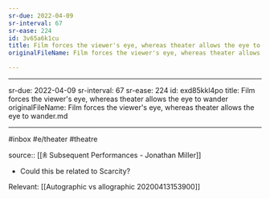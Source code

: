 ```yaml
---
sr-due: 2022-04-09
sr-interval: 67
sr-ease: 224
id: 3v65a6k1cu
title: Film forces the viewer's eye, whereas theater allows the eye to wander
originalFileName: Film forces the viewer's eye, whereas theater allows the eye to wander.md

---
```


---
sr-due: 2022-04-09
sr-interval: 67
sr-ease: 224
id: exd85kkl4po
title: Film forces the viewer's eye, whereas theater allows the eye to wander
originalFileName: Film forces the viewer's eye, whereas theater allows the eye to wander.md

---

#inbox
#e/theater
#theatre

source:: [[𖠫 Subsequent Performances - Jonathan Miller]]

* Could this be related to Scarcity?

Relevant: [[Autographic vs allographic 20200413153900]]
